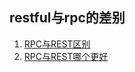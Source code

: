 ## restful与rpc的差别
1. [RPC与REST区别](http://blog.csdn.net/u013628152/article/details/47669797)
2. [RPC与REST哪个更好](http://blog.csdn.net/douliw/article/details/52592188)
